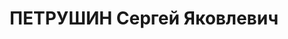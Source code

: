 ---
title: ПЕТРУШИН Сергей Яковлевич
description: 'Род. в 1887, русский, обр.: 1924 окончил Военную Академию РККА. Комбриг,
  помощник командующего Уральского ВО по МТО

  Арестован 11.07.1937. Приговор: ВК ВС СССР, 13.01.1938 – ВМН. Расстрелян 13.01.1938.

  Реабилитирован 25.03.1938'
---